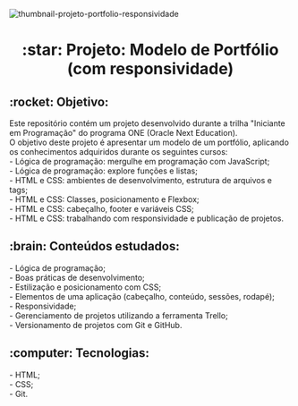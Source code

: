 ![thumbnail-projeto-portfolio-responsividade](https://github.com/leticia-ecastro/one-portfolio-responsividade/assets/107160518/34259869-28f7-4c9e-acf7-4949db281d9c)

<h1 align="center">:star: Projeto: Modelo de Portfólio (com responsividade)</h1>
<p align="justify"> <h2>:rocket: Objetivo:</h2>
<p>Este repositório contém um projeto desenvolvido durante a trilha "Iniciante em Programação" do programa ONE (Oracle Next Education).<br/>
O objetivo deste projeto é apresentar um modelo de um portfólio, aplicando os conhecimentos adquiridos durante os seguintes cursos:<br/>
- Lógica de programação: mergulhe em programação com JavaScript;<br/>
- Lógica de programação: explore funções e listas;<br/>
- HTML e CSS: ambientes de desenvolvimento, estrutura de arquivos e tags;<br/>
- HTML e CSS: Classes, posicionamento e Flexbox;<br/>
- HTML e CSS: cabeçalho, footer e variáveis CSS;<br/>
- HTML e CSS: trabalhando com responsividade e publicação de projetos.<br/>

<h2>:brain: Conteúdos estudados:</h2>
- Lógica de programação;<br/>
- Boas práticas de desenvolvimento;<br/>
- Estilização e posicionamento com CSS;<br/>
- Elementos de uma aplicação (cabeçalho, conteúdo, sessões, rodapé);<br/>
- Responsividade;<br/>
- Gerenciamento de projetos utilizando a ferramenta Trello;<br/>
- Versionamento de projetos com Git e GitHub.<br/>

<h2>:computer: Tecnologias:</h2>
- HTML;<br/>
- CSS;<br/>
- Git.<br/>
